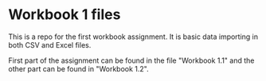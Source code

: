 # Workbook 1 files

This is a repo for the first workbook assignment. It is basic data importing in both CSV and Excel files. 

First part of the assignment can be found in the file "Workbook 1.1" and the other part can be found in "Workbook 1.2". 
